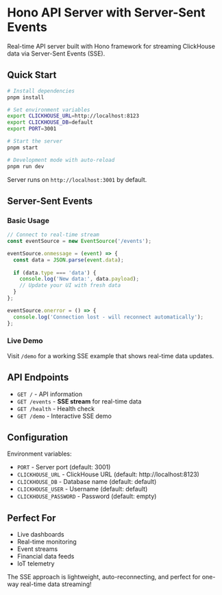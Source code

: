 # Hono API Server with Server-Sent Events

Real-time API server built with Hono framework for streaming ClickHouse data via Server-Sent Events (SSE).

## Quick Start

```bash
# Install dependencies
pnpm install

# Set environment variables
export CLICKHOUSE_URL=http://localhost:8123
export CLICKHOUSE_DB=default
export PORT=3001

# Start the server
pnpm start

# Development mode with auto-reload
pnpm run dev
```

Server runs on `http://localhost:3001` by default.

## Server-Sent Events

### Basic Usage

```javascript
// Connect to real-time stream
const eventSource = new EventSource('/events');

eventSource.onmessage = (event) => {
  const data = JSON.parse(event.data);
  
  if (data.type === 'data') {
    console.log('New data:', data.payload);
    // Update your UI with fresh data
  }
};

eventSource.onerror = () => {
  console.log('Connection lost - will reconnect automatically');
};
```

### Live Demo

Visit `/demo` for a working SSE example that shows real-time data updates.

## API Endpoints

- `GET /` - API information
- `GET /events` - **SSE stream** for real-time data
- `GET /health` - Health check  
- `GET /demo` - Interactive SSE demo

## Configuration

Environment variables:

- `PORT` - Server port (default: 3001)  
- `CLICKHOUSE_URL` - ClickHouse URL (default: http://localhost:8123)
- `CLICKHOUSE_DB` - Database name (default: default)
- `CLICKHOUSE_USER` - Username (default: default)
- `CLICKHOUSE_PASSWORD` - Password (default: empty)

## Perfect For

- Live dashboards
- Real-time monitoring  
- Event streams
- Financial data feeds
- IoT telemetry

The SSE approach is lightweight, auto-reconnecting, and perfect for one-way real-time data streaming!
